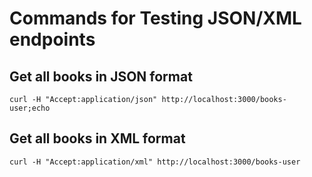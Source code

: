 # Commands for Testing JSON/XML endpoints

## Get all books in JSON format

```
curl -H "Accept:application/json" http://localhost:3000/books-user;echo
```

## Get all books in XML format

```
curl -H "Accept:application/xml" http://localhost:3000/books-user
```
